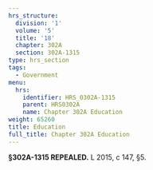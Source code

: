 ```yaml
---
hrs_structure:
  division: '1'
  volume: '5'
  title: '18'
  chapter: 302A
  section: 302A-1315
type: hrs_section
tags:
  - Government
menu:
  hrs:
    identifier: HRS_0302A-1315
    parent: HRS0302A
    name: Chapter 302A Education
weight: 65260
title: Education
full_title: Chapter 302A Education
---
```

**§302A-1315 REPEALED.** L 2015, c 147, §5.